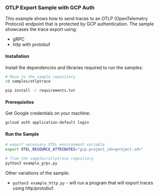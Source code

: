 ### OTLP Export Sample with GCP Auth
This example shows how to send traces to an OTLP (OpenTelemetry Protocol) endpoint that is protected by GCP authentication. The sample showcases the trace export using:
 - gRPC
 - http with protobuf

#### Installation
Install the dependencies and libraries required to run the samples:

```sh
# Move to the sample repository
cd samples/otlptrace

pip install -r requirements.txt
```

#### Prerequisites
Get Google credentials on your machine:

```sh
gcloud auth application-default login
```

#### Run the Sample
```sh
# export necessary OTEL environment variable
export OTEL_RESOURCE_ATTRIBUTES="gcp.project_id=<project-id>"

# from the samples/otlptrace repository
python3 example_grpc.py
```
Other variations of the sample:
 - `python3 example_http.py` - will run a program that will export traces using http/protobuf.
